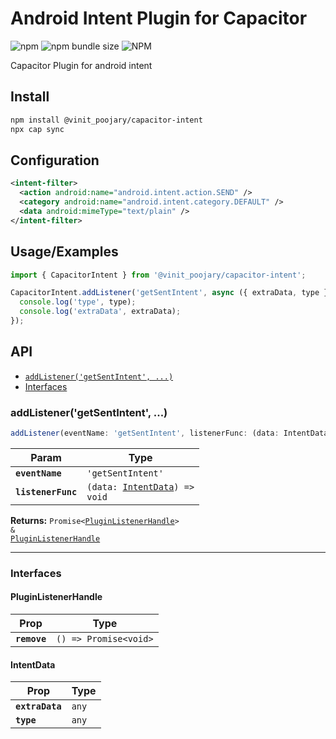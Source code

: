 # Android Intent Plugin for Capacitor

![npm](https://img.shields.io/npm/v/@vinit_poojary/capacitor-intent)
![npm bundle size](https://img.shields.io/bundlephobia/minzip/@vinit_poojary/capacitor-intent)
![NPM](https://img.shields.io/npm/l/@vinit_poojary/capacitor-intent)

Capacitor Plugin for android intent

## Install

```bash
npm install @vinit_poojary/capacitor-intent
npx cap sync
```

## Configuration

```xml
<intent-filter>
  <action android:name="android.intent.action.SEND" />
  <category android:name="android.intent.category.DEFAULT" />
  <data android:mimeType="text/plain" />
</intent-filter>
```

## Usage/Examples

```javascript
import { CapacitorIntent } from '@vinit_poojary/capacitor-intent';
```

```javascript
CapacitorIntent.addListener('getSentIntent', async ({ extraData, type }) => {
  console.log('type', type);
  console.log('extraData', extraData);
});
```

## API

<docgen-index>

- [`addListener('getSentIntent', ...)`](#addlistenergetsentintent)
- [Interfaces](#interfaces)

</docgen-index>

<docgen-api>
<!--Update the source file JSDoc comments and rerun docgen to update the docs below-->

### addListener('getSentIntent', ...)

```typescript
addListener(eventName: 'getSentIntent', listenerFunc: (data: IntentData) => void) => Promise<PluginListenerHandle> & PluginListenerHandle
```

| Param              | Type                                                                 |
| ------------------ | -------------------------------------------------------------------- |
| **`eventName`**    | <code>'getSentIntent'</code>                                         |
| **`listenerFunc`** | <code>(data: <a href="#intentdata">IntentData</a>) =&gt; void</code> |

**Returns:** <code>Promise&lt;<a href="#pluginlistenerhandle">PluginListenerHandle</a>&gt; & <a href="#pluginlistenerhandle">PluginListenerHandle</a></code>

---

### Interfaces

#### PluginListenerHandle

| Prop         | Type                                      |
| ------------ | ----------------------------------------- |
| **`remove`** | <code>() =&gt; Promise&lt;void&gt;</code> |

#### IntentData

| Prop            | Type             |
| --------------- | ---------------- |
| **`extraData`** | <code>any</code> |
| **`type`**      | <code>any</code> |

</docgen-api>
